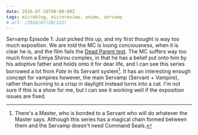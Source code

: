 ```yaml
---
date: 2016-07-28T00:00:00Z
tags: microblog, microreview, anime, servamp
# url: /2016/07/28/122/
---
```


Servamp Episode 1: Just picked this up, and my first thought is way too much exposition. We are *told* the MC is losing conciousness, when it is clear he is, and the film fails the [Dead Parent test](https://valiantghost.com/2016/07/dialogue-in-films/). The MC suffers way too much from a Emiya Shirou complex, in that he has a belief put onto him by his adoptive father and holds onto it for dear life, and I can see this series borrowed a lot from *Fate* in its Servant system[^1]. It has an interesting enough concept for vampires however, the main Servamp (Servant + Vampire), rather than burning to a crisp in daylight instead turns into a cat. I'm not sure if this is a show for me, but I can see it working well if the exposition issues are fixed.

[^1]: There's a Master, who is bonded to a Servant who will do whatever the Master says. Although this series has a magical chain formed between them and the Servamp doesn't need Command Seals.